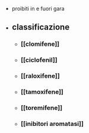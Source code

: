 - proibiti in e fuori gara
- ## classificazione
	- ### [[clomifene]]
	- ### [[ciclofenil]]
	- ### [[raloxifene]]
	- ### [[tamoxifene]]
	- ### [[toremifene]]
	- ### [[inibitori aromatasi]]